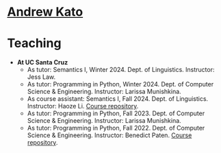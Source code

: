# [Andrew Kato](https://andrewmkato.github.io)

# Teaching

* **At UC Santa Cruz**
  * As tutor: Semantics I, Winter 2024. Dept. of Linguistics. Instructor: Jess Law.
  * As tutor: Programming in Python, Winter 2024. Dept. of Computer Science & Engineering. Instructor: Larissa Munishkina.
  * As course assistant: Semantics I, Fall 2024. Dept. of Linguistics. Instructor: Haoze Li. [Course repository](https://github.com/haozeli-ling/Semantics001/tree/main).
  * As tutor: Programming in Python, Fall 2023. Dept. of Computer Science & Engineering. Instructor: Larissa Munishkina.
  * As tutor: Programming in Python, Fall 2022. Dept. of Computer Science & Engineering. Instructor: Benedict Paten. [Course repository](https://github.com/benedictpaten/intro_python).
